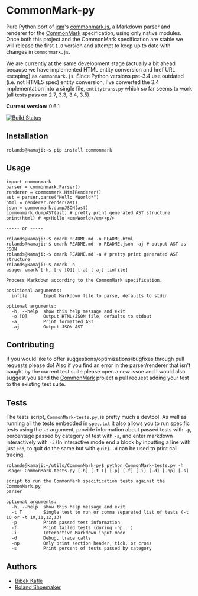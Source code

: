 CommonMark-py
=============
Pure Python port of [jgm](https://github.com/jgm)'s [commonmark.js](https://github.com/jgm/commonmark.js), a Markdown parser and renderer for the [CommonMark](http://commonmark.org) specification, using only native modules. Once both this project and the CommonMark specification are stable we will release the first `1.0` version and attempt to keep up to date with changes in `commonmark.js`.

We are currently at the same development stage (actually a bit ahead because we have implemented HTML entity conversion and href URL escaping) as `commonmark.js`. Since Python versions pre-3.4 use outdated (i.e. not HTML5 spec) entity conversion, I've converted the 3.4 implementation into a single file, `entitytrans.py` which so far seems to work (all tests pass on 2.7, 3.3, 3.4, 3.5).

**Current version:** 0.6.1

[![Build Status](https://travis-ci.org/rtfd/CommonMark-py.svg?branch=master)](https://travis-ci.org/rtfd/CommonMark-py)

Installation
------------

    rolands@kamaji:~$ pip install commonmark

Usage
-----

	import commonmark
	parser = commonmark.Parser()
	renderer = commonmark.HtmlRenderer()
	ast = parser.parse("Hello *World*")
	html = renderer.render(ast)
	json = commonmark.dumpJSON(ast)
	commonmark.dumpAST(ast) # pretty print generated AST structure
	print(html) # <p>Hello <em>World</em><p/>

    ----- or -----

	rolands@kamaji:~$ cmark README.md -o README.html
	rolands@kamaji:~$ cmark README.md -o README.json -aj # output AST as JSON
	rolands@kamaji:~$ cmark README.md -a # pretty print generated AST structure
	rolands@kamaji:~$ cmark -h
	usage: cmark [-h] [-o [O]] [-a] [-aj] [infile]

	Process Markdown according to the CommonMark specification.

	positional arguments:
	  infile      Input Markdown file to parse, defaults to stdin

	optional arguments:
	  -h, --help  show this help message and exit
	  -o [O]      Output HTML/JSON file, defaults to stdout
	  -a          Print formatted AST
	  -aj         Output JSON AST

Contributing
------------

If you would like to offer suggestions/optimizations/bugfixes through pull requests please do! Also if you find an error in the parser/renderer that isn't caught by the current test suite please open a new issue and I would also suggest you send the [CommonMark](https://github.com/jgm/CommonMark) project a pull request adding your test to the existing test suite.

Tests
-----

The tests script, `CommonMark-tests.py`, is pretty much a devtool. As well as running all the tests embedded in `spec.txt` it also allows you to run specific tests using the `-t` argument, provide information about passed tests with `-p`, percentage passed by category of test with `-s`, and enter markdown interactively with `-i` (In interactive mode end a block by inputting a line with just `end`, to quit do the same but with `quit`). `-d` can be used to print call tracing.

	rolands@kamaji:~/utils/CommonMark-py$ python CommonMark-tests.py -h
	usage: CommonMark-tests.py [-h] [-t T] [-p] [-f] [-i] [-d] [-np] [-s]

	script to run the CommonMark specification tests against the CommonMark.py
	parser

	optional arguments:
	  -h, --help  show this help message and exit
	  -t T        Single test to run or comma separated list of tests (-t 10 or -t 10,11,12,13)
	  -p          Print passed test information
	  -f          Print failed tests (during -np...)
	  -i          Interactive Markdown input mode
	  -d          Debug, trace calls
	  -np         Only print section header, tick, or cross
	  -s          Print percent of tests passed by category

Authors
-------
* [Bibek Kafle](https://github.com/kafle)
* [Roland Shoemaker](https://github.com/rolandshoemaker)
